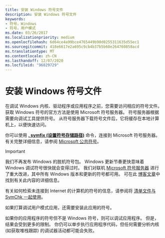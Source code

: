 ```yaml
---
title: 安装 Windows 符号文件
description: 安装 Windows 符号文件
keywords:
- 符号，Windows
- 符号，用户模式
ms.date: 03/26/2017
ms.localizationpriority: medium
ms.openlocfilehash: 6d64ce4a99bce4765449b90d0255311635d55ec1
ms.sourcegitcommit: 418e6617e2a695c9cb4b37b5b60e264760858acd
ms.translationtype: MT
ms.contentlocale: zh-CN
ms.lasthandoff: 12/07/2020
ms.locfileid: "96829729"
---
```

# <a name="installing-windows-symbol-files"></a>安装 Windows 符号文件

在调试 Windows 内核、驱动程序或应用程序之前，您需要访问相应的符号文件。 获取 Windows 符号的官方方法是使用 Microsoft 符号服务器。 符号服务器根据需要向调试工具提供符号。 从符号服务器下载符号文件后，它将缓存在本地计算机上，以便快速访问。 

你可以使用 [**. symfix (设置符号存储路径)**](-symfix--set-symbol-store-path-.md) 命令，连接到 Microsoft 符号服务器。 有关完整详细信息，请参阅 [Microsoft 公共符号](microsoft-public-symbols.md)。

> [!IMPORTANT]
> 我们不再发布 Windows 的脱机符号包。 Windows 更新节奏更快意味着 Windows 调试符号很快就会变得过时。 我们对联机 [Microsoft 符号服务器](microsoft-public-symbols.md) 进行了重大改进，其中所有 Windows 版本和更新的符号都可用。 可在此 [博客文章](/archive/blogs/windbg/update-on-microsofts-symbol-server)中找到有关此内容的详细信息。 
>
> 有关如何检索未连接到 Internet 的计算机的符号的信息，请参阅将 [清单文件与 SymChk 一起使用](using-a-manifest-file-with-symchk.md)。

如果打算调试用户模式应用，还需要安装此应用的符号。

如果你的应用程序的符号但不是 Windows 符号，则可以调试应用程序。 但是，结果会受到更多的限制。 你仍可以单步执行应用程序代码，但任何需要分析内核 (如获取堆栈跟踪) 的调试器活动都可能会失败。
